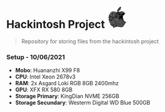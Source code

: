# Hackintosh Project <img src='./images/hackintosh-logo.png' width='50px'>

> Repository for storing files from the hackintosh project

### Setup - 10/06/2021
- __Mobo__: Huananzhi X99 F8
- __CPU__: Intel Xeon 2678v3
- __RAM__: 2x Asgard Loki RGB 8GB 2400mhz
- __GPU__: XFX RX 580 8GB
- __Storage Primary__: KingDian NVME 256GB
- __Storage Secundary__: Westerm Digital WD Blue 500GB
